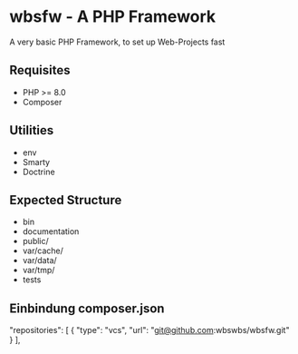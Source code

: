 # wbsfw - A PHP Framework

A very basic PHP Framework, to set up Web-Projects fast

## Requisites

  - PHP >= 8.0
  - Composer

## Utilities

  - env
  - Smarty
  - Doctrine

## Expected Structure

  - bin
  - documentation
  - public/
  - var/cache/
  - var/data/
  - var/tmp/
  - tests

## Einbindung composer.json

"repositories": [
    {
         "type": "vcs",
         "url": "git@github.com:wbswbs/wbsfw.git"
     }
],
